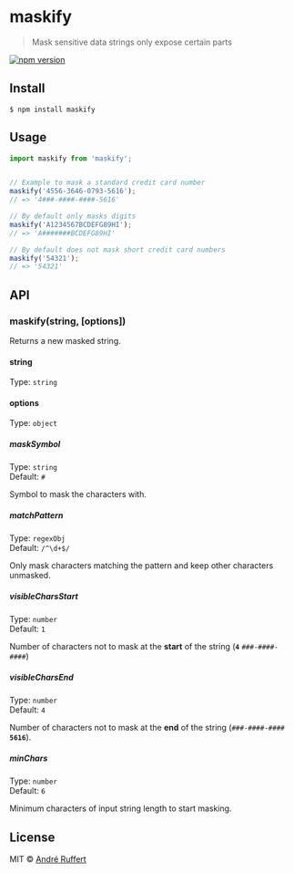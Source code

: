 # maskify

> Mask sensitive data strings only expose certain parts

[![npm version](https://img.shields.io/npm/v/maskify.svg)](https://www.npmjs.com/package/maskify)


## Install

```
$ npm install maskify
```


## Usage


```js
import maskify from 'maskify';


// Example to mask a standard credit card number
maskify('4556-3646-0793-5616');
// => '4###-####-####-5616'

// By default only masks digits
maskify('A1234567BCDEFG89HI');
// => 'A#######BCDEFG89HI'

// By default does not mask short credit card numbers
maskify('54321');
// => '54321'

```


## API

### maskify(string, [options])

Returns a new masked string.

#### string
Type: `string`

#### options
Type: `object`

##### maskSymbol
Type: `string`           
Default: `#`

Symbol to mask the characters with.

##### matchPattern
Type: `regexObj`           
Default: `/^\d+$/`

Only mask characters matching the pattern and keep other characters unmasked.

##### visibleCharsStart
Type: `number`           
Default: `1`

Number of characters not to mask at the __start__ of the string (__`4`__ `###-####-####`)

##### visibleCharsEnd
Type: `number`           
Default: `4`

Number of characters not to mask at the __end__ of the string (`###-####-####` __`5616`__).

##### minChars
Type: `number`           
Default: `6`

Minimum characters of input string length to start masking.


## License

MIT © [André Ruffert](https://andreruffert.com)
